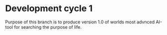 # Development cycle 1
Purpose of this branch is to produce version 1.0 of worlds most advnced AI-tool for searching the purpose of life.


